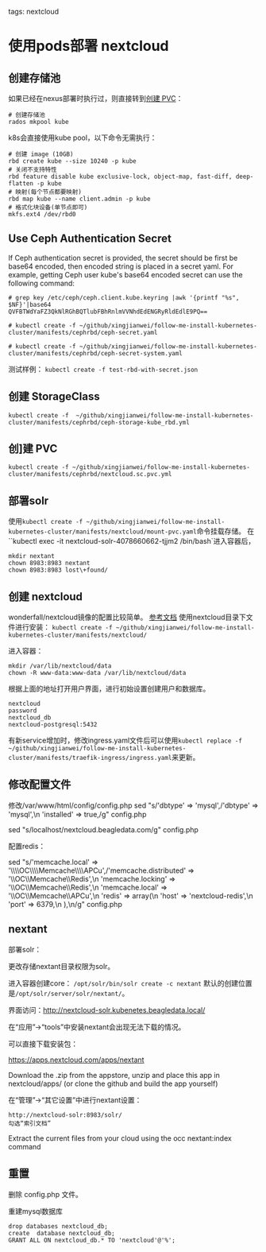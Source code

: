 <!-- toc -->

tags: nextcloud

# 使用pods部署 nextcloud

## 创建存储池

如果已经在nexus部署时执行过，则直接转到[创建 PVC](#jump1)：
```
# 创建存储池
rados mkpool kube
```
k8s会直接使用kube pool，以下命令无需执行：
```
# 创建 image (10GB)
rbd create kube --size 10240 -p kube
# 关闭不支持特性
rbd feature disable kube exclusive-lock, object-map, fast-diff, deep-flatten -p kube
# 映射(每个节点都要映射)
rbd map kube --name client.admin -p kube
# 格式化块设备(单节点即可)
mkfs.ext4 /dev/rbd0
```

## Use Ceph Authentication Secret

If Ceph authentication secret is provided, the secret should be first be base64 encoded, then encoded string is placed in a secret yaml. For example, getting Ceph user kube's base64 encoded secret can use the following command:

```
# grep key /etc/ceph/ceph.client.kube.keyring |awk '{printf "%s", $NF}'|base64
QVFBTWdYaFZ3QkNlRGhBQTlubFBhRnlmVVNhdEdENGRyRldEdlE9PQ==
```

`# kubectl create -f ~/github/xingjianwei/follow-me-install-kubernetes-cluster/manifests/cephrbd/ceph-secret.yaml`

`# kubectl create -f ~/github/xingjianwei/follow-me-install-kubernetes-cluster/manifests/cephrbd/ceph-secret-system.yaml`

测试样例：
`kubectl create -f test-rbd-with-secret.json`

## 创建 StorageClass
`kubectl create -f  ~/github/xingjianwei/follow-me-install-kubernetes-cluster/manifests/cephrbd/ceph-storage-kube_rbd.yml`


## <span id="jump1">创]建 PVC</span>

`kubectl create -f ~/github/xingjianwei/follow-me-install-kubernetes-cluster/manifests/cephrbd/nextcloud.sc.pvc.yml`

## 部署solr
使用`kubectl create -f ~/github/xingjianwei/follow-me-install-kubernetes-cluster/manifests/nextcloud/mount-pvc.yaml`命令挂载存储。
在``kubectl exec -it nextcloud-solr-4078660662-tjjm2   /bin/bash`进入容器后，
```
mkdir nextant
chown 8983:8983 nextant
chown 8983:8983 lost\+found/
```


## 创建 nextcloud
wonderfall/nextcloud镜像的配置比较简单。
[参考文档](https://www.ilanni.com/?p=13238)
使用nextcloud目录下文件进行安装：
`kubectl create -f ~/github/xingjianwei/follow-me-install-kubernetes-cluster/manifests/nextcloud/`

进入容器：
```
mkdir /var/lib/nextcloud/data
chown -R www-data:www-data /var/lib/nextcloud/data
```
根据上面的地址打开用户界面，进行初始设置创建用户和数据库。
```
nextcloud
password
nextcloud_db
nextcloud-postgresql:5432
```
有新service增加时，修改ingress.yaml文件后可以使用`kubectl replace -f  ~/github/xingjianwei/follow-me-install-kubernetes-cluster/manifests/traefik-ingress/ingress.yaml`来更新。

## 修改配置文件
修改/var/www/html/config/config.php
sed "s/'dbtype' => 'mysql',/'dbtype' => 'mysql',\n  'installed' => true,/g" config.php

sed "s/localhost/nextcloud.beagledata.com/g" config.php

配置redis：

sed "s/'memcache.local' => '\\\\\\\\OC\\\\\\\\Memcache\\\\\\\\APCu',/'memcache.distributed' => '\\\\OC\\\\Memcache\\\\Redis',\n  'memcache.locking' => '\\\\OC\\\\Memcache\\\\Redis',\n  'memcache.local' => '\\\\OC\\\\Memcache\\\\APCu',\n  'redis' => array(\n  'host' => 'nextcloud-redis',\n  'port' => 6379,\n  ),\n/g" config.php

## nextant
部署solr：


更改存储nextant目录权限为solr。

进入容器创建core：
`/opt/solr/bin/solr create -c nextant`
默认的创建位置是`/opt/solr/server/solr/nextant/`。




界面访问：http://nextcloud-solr.kubenetes.beagledata.local/

在“应用”->“tools”中安装nextant会出现无法下载的情况。

可以直接下载安装包：

https://apps.nextcloud.com/apps/nextant

Download the .zip from the appstore, unzip and place this app in nextcloud/apps/ (or clone the github and build the app yourself)

在“管理”->“其它设置”中进行nextant设置：
```
http://nextcloud-solr:8983/solr/
勾选“索引文档”
```
Extract the current files from your cloud using the occ nextant:index command

## 重置
删除 config.php  文件。

重建mysql数据库
```
drop databases nextcloud_db;
create  database nextcloud_db;
GRANT ALL ON nextcloud_db.* TO 'nextcloud'@'%';
```